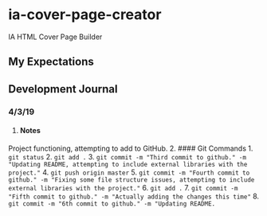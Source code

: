 # ia-cover-page-creator
IA HTML Cover Page Builder

## My Expectations

## Development Journal
### 4/3/19
1. #### Notes
Project functioning, attempting to add to GitHub.
2. #### Git Commands
    1. `git status`
    2. `git add .`
    3. `git commit -m "Third commit to github." -m "Updating README, attempting to include external libraries with the project."`
    4. `git push origin master`
    5. `git commit -m "Fourth commit to github." -m "Fixing some file structure issues, attempting to include external libraries with the project."`
    6. `git add .`
    7. `git commit -m "Fifth commit to github." -m "Actually adding the changes this time"`
    8. `git commit -m "6th commit to github." -m "Updating README.`